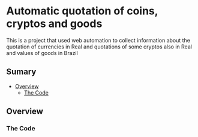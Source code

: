 # Automatic quotation of coins, cryptos and goods


This is a project that used web automation to collect information about the quotation of currencies in Real and quotations of some cryptos also in Real and values ​​of goods in Brazil

## Sumary

- [Overview](#overview)
    - [The Code](#the-code)





## Overview

### The Code

